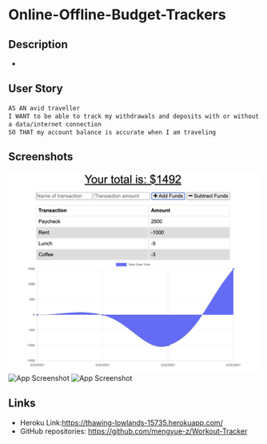 # Online-Offline-Budget-Trackers

## Description

* 

## User Story
```
AS AN avid traveller
I WANT to be able to track my withdrawals and deposits with or without a data/internet connection
SO THAT my account balance is accurate when I am traveling
```

## Screenshots
![App Screenshot](./public/images/screenshot1.png)
![App Screenshot](./public/images/screenshot2.png)
![App Screenshot](./public/images/screenshot3.png)

## Links

* Heroku Link:https://thawing-lowlands-15735.herokuapp.com/
* GitHub repositories: https://github.com/mengyue-z/Workout-Tracker


